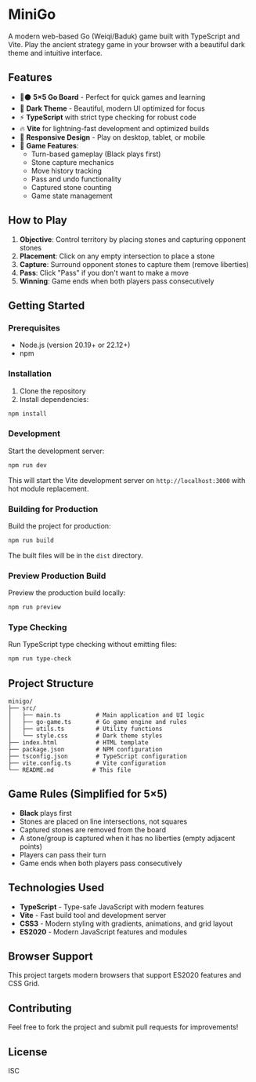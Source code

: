 # MiniGo

A modern web-based Go (Weiqi/Baduk) game built with TypeScript and Vite. Play the ancient strategy game in your browser with a beautiful dark theme and intuitive interface.

## Features

- 🔴⚫ **5×5 Go Board** - Perfect for quick games and learning
- 🎨 **Dark Theme** - Beautiful, modern UI optimized for focus
- ⚡ **TypeScript** with strict type checking for robust code
- 🔥 **Vite** for lightning-fast development and optimized builds
- 📱 **Responsive Design** - Play on desktop, tablet, or mobile
- 🎯 **Game Features**:
  - Turn-based gameplay (Black plays first)
  - Stone capture mechanics
  - Move history tracking
  - Pass and undo functionality
  - Captured stone counting
  - Game state management

## How to Play

1. **Objective**: Control territory by placing stones and capturing opponent stones
2. **Placement**: Click on any empty intersection to place a stone
3. **Capture**: Surround opponent stones to capture them (remove liberties)
4. **Pass**: Click "Pass" if you don't want to make a move
5. **Winning**: Game ends when both players pass consecutively

## Getting Started

### Prerequisites

- Node.js (version 20.19+ or 22.12+)
- npm

### Installation

1. Clone the repository
2. Install dependencies:

```bash
npm install
```

### Development

Start the development server:

```bash
npm run dev
```

This will start the Vite development server on `http://localhost:3000` with hot module replacement.

### Building for Production

Build the project for production:

```bash
npm run build
```

The built files will be in the `dist` directory.

### Preview Production Build

Preview the production build locally:

```bash
npm run preview
```

### Type Checking

Run TypeScript type checking without emitting files:

```bash
npm run type-check
```

## Project Structure

```
minigo/
├── src/
│   ├── main.ts          # Main application and UI logic
│   ├── go-game.ts       # Go game engine and rules
│   ├── utils.ts         # Utility functions
│   └── style.css        # Dark theme styles
├── index.html           # HTML template
├── package.json         # NPM configuration
├── tsconfig.json        # TypeScript configuration
├── vite.config.ts       # Vite configuration
└── README.md           # This file
```

## Game Rules (Simplified for 5×5)

- **Black** plays first
- Stones are placed on line intersections, not squares
- Captured stones are removed from the board
- A stone/group is captured when it has no liberties (empty adjacent points)
- Players can pass their turn
- Game ends when both players pass consecutively

## Technologies Used

- **TypeScript** - Type-safe JavaScript with modern features
- **Vite** - Fast build tool and development server
- **CSS3** - Modern styling with gradients, animations, and grid layout
- **ES2020** - Modern JavaScript features and modules

## Browser Support

This project targets modern browsers that support ES2020 features and CSS Grid.

## Contributing

Feel free to fork the project and submit pull requests for improvements!

## License

ISC
